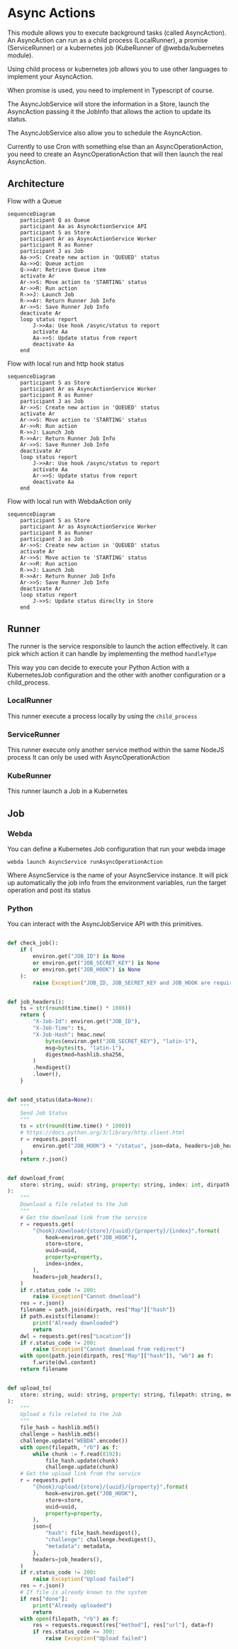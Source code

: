 # Async Actions

This module allows you to execute background tasks (called AsyncAction).
An AsyncAction can run as a child process (LocalRunner), a promise (ServiceRunner) or a kubernetes job (KubeRunner of @webda/kubernetes module).

Using child process or kubernetes job allows you to use other languages to implement your AsyncAction.

When promise is used, you need to implement in Typescript of course.

The AsyncJobService will store the information in a Store, launch the AsyncAction passing it the JobInfo that allows the action to update its status.

The AsyncJobService also allow you to schedule the AsyncAction.

Currently to use Cron with something else than an AsyncOperationAction, you need to create an AsyncOperationAction that will then launch the real AsyncAction.

## Architecture

Flow with a Queue 

```mermaid
sequenceDiagram
	participant Q as Queue
    participant Aa as AsyncActionService API
    participant S as Store
    participant Ar as AsyncActionService Worker
	participant R as Runner
	participant J as Job
    Aa->>S: Create new action in 'QUEUED' status
	Aa->>Q: Queue action
    Q->>Ar: Retrieve Queue item
	activate Ar
	Ar->>S: Move action to 'STARTING' status
	Ar->>R: Run action
	R->>J: Launch Job
	R->>Ar: Return Runner Job Info
	Ar->>S: Save Runner Job Info
	deactivate Ar
	loop status report
		J->>Aa: Use hook /async/status to report
		activate Aa
		Aa->>S: Update status from report
		deactivate Aa
	end
```

Flow with local run and http hook status

```mermaid
sequenceDiagram
    participant S as Store
    participant Ar as AsyncActionService Worker
	participant R as Runner
	participant J as Job
    Ar->>S: Create new action in 'QUEUED' status
	activate Ar
	Ar->>S: Move action to 'STARTING' status
	Ar->>R: Run action
	R->>J: Launch Job
	R->>Ar: Return Runner Job Info
	Ar->>S: Save Runner Job Info
	deactivate Ar
	loop status report
		J->>Ar: Use hook /async/status to report
		activate Aa
		Ar->>S: Update status from report
		deactivate Aa
	end
```

Flow with local run with WebdaAction only

```mermaid
sequenceDiagram
    participant S as Store
    participant Ar as AsyncActionService Worker
	participant R as Runner
	participant J as Job
    Ar->>S: Create new action in 'QUEUED' status
	activate Ar
	Ar->>S: Move action to 'STARTING' status
	Ar->>R: Run action
	R->>J: Launch Job
	R->>Ar: Return Runner Job Info
	Ar->>S: Save Runner Job Info
	deactivate Ar
	loop status report
		J->>S: Update status direclty in Store
	end
```
## Runner

The runner is the service responsible to launch the action effectively.
It can pick which action it can handle by implementing the method `handleType`

This way you can decide to execute your Python Action with a KubernetesJob configuration and the other with another configuration or a child_process.

### LocalRunner

This runner execute a process locally by using the `child_process`

### ServiceRunner

This runner execute only another service method within the same NodeJS process
It can only be used with AsyncOperationAction

### KubeRunner

This runner launch a Job in a Kubernetes

## Job

### Webda

You can define a Kubernetes Job configuration that run your webda image

```
webda launch AsyncService runAsyncOperationAction
```

Where AsyncService is the name of your AsyncService instance.
It will pick up automatically the job info from the environment variables, run the target operation and post its status

### Python

You can interact with the AsyncJobService API with this primitives.

```python

def check_job():
    if (
        environ.get("JOB_ID") is None
        or environ.get("JOB_SECRET_KEY") is None
        or environ.get("JOB_HOOK") is None
    ):
        raise Exception("JOB_ID, JOB_SECRET_KEY and JOB_HOOK are required")


def job_headers():
    ts = str(round(time.time() * 1000))
    return {
        "X-Job-Id": environ.get("JOB_ID"),
        "X-Job-Time": ts,
        "X-Job-Hash": hmac.new(
            bytes(environ.get("JOB_SECRET_KEY"), "latin-1"),
            msg=bytes(ts, "latin-1"),
            digestmod=hashlib.sha256,
        )
        .hexdigest()
        .lower(),
    }


def send_status(data=None):
    """
    Send Job Status
    """
    ts = str(round(time.time() * 1000))
    # https://docs.python.org/3/library/http.client.html
    r = requests.post(
        environ.get("JOB_HOOK") + "/status", json=data, headers=job_headers()
    )
    return r.json()


def download_from(
    store: string, uuid: string, property: string, index: int, dirpath: string
):
    """
    Download a file related to the Job
    """
    # Get the download link from the service
    r = requests.get(
        "{hook}/download/{store}/{uuid}/{property}/{index}".format(
            hook=environ.get("JOB_HOOK"),
            store=store,
            uuid=uuid,
            property=property,
            index=index,
        ),
        headers=job_headers(),
    )
    if r.status_code != 200:
        raise Exception("Cannot download")
    res = r.json()
    filename = path.join(dirpath, res["Map"]["hash"])
    if path.exists(filename):
        print("Already downloaded")
        return
    dwl = requests.get(res["Location"])
    if r.status_code != 200:
        raise Exception("Cannot download from redirect")
    with open(path.join(dirpath, res["Map"]["hash"]), "wb") as f:
        f.write(dwl.content)
    return filename


def upload_to(
    store: string, uuid: string, property: string, filepath: string, metadata={}
):
    """
    Upload a file related to the Job
    """
    file_hash = hashlib.md5()
    challenge = hashlib.md5()
    challenge.update("WEBDA".encode())
    with open(filepath, "rb") as f:
        while chunk := f.read(8192):
            file_hash.update(chunk)
            challenge.update(chunk)
    # Get the upload link from the service
    r = requests.put(
        "{hook}/upload/{store}/{uuid}/{property}".format(
            hook=environ.get("JOB_HOOK"),
            store=store,
            uuid=uuid,
            property=property,
        ),
        json={
            "hash": file_hash.hexdigest(),
            "challenge": challenge.hexdigest(),
            "metadata": metadata,
        },
        headers=job_headers(),
    )
    if r.status_code != 200:
        raise Exception("Upload failed")
    res = r.json()
    # If file is already known to the system
    if res["done"]:
        print("Already uploaded")
        return
    with open(filepath, "rb") as f:
        res = requests.request(res["method"], res["url"], data=f)
        if res.status_code >= 300:
            raise Exception("Upload failed")

```
